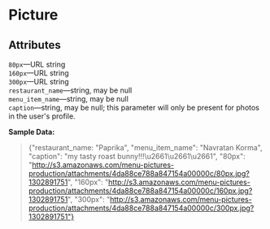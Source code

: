# Picture #

## Attributes ##
`80px`—URL string  
`160px`—URL string  
`300px`—URL string  
`restaurant_name`—string, may be null  
`menu_item_name`—string, may be null  
`caption`—string, may be null; this parameter will only be present for photos in the user's profile.

**Sample Data:**  

> {"restaurant_name: "Paprika", "menu_item_name": "Navratan Korma", "caption": "my tasty roast bunny!!!\u2661\u2661\u2661", "80px": "http://s3.amazonaws.com/menu-pictures-production/attachments/4da88ce788a847154a00000c/80px.jpg?1302891751", "160px": "http://s3.amazonaws.com/menu-pictures-production/attachments/4da88ce788a847154a00000c/160px.jpg?1302891751", "300px": "http://s3.amazonaws.com/menu-pictures-production/attachments/4da88ce788a847154a00000c/300px.jpg?1302891751"}
